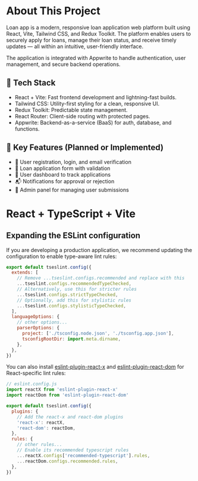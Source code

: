# About This Project
Loan app is a modern, responsive loan application web platform built using React, Vite, Tailwind CSS, and Redux Toolkit. The platform enables users to securely apply for loans, manage their loan status, and receive timely updates — all within an intuitive, user-friendly interface.

The application is integrated with Appwrite to handle authentication, user management, and secure backend operations. 
## 🔧 Tech Stack

- React + Vite: Fast frontend development and lightning-fast builds.
- Tailwind CSS: Utility-first styling for a clean, responsive UI.
- Redux Toolkit: Predictable state management.
- React Router: Client-side routing with protected pages.
- Appwrite: Backend-as-a-service (BaaS) for auth, database, and functions.

## 🎯 Key Features (Planned or Implemented)
- 🔐 User registration, login, and email verification
- 📄 Loan application form with validation
- 👤 User dashboard to track applications
- 📬 Notifications for approval or rejection
- 📂 Admin panel for managing user submissions 

# React + TypeScript + Vite
## Expanding the ESLint configuration

If you are developing a production application, we recommend updating the configuration to enable type-aware lint rules:

```js
export default tseslint.config({
  extends: [
    // Remove ...tseslint.configs.recommended and replace with this
    ...tseslint.configs.recommendedTypeChecked,
    // Alternatively, use this for stricter rules
    ...tseslint.configs.strictTypeChecked,
    // Optionally, add this for stylistic rules
    ...tseslint.configs.stylisticTypeChecked,
  ],
  languageOptions: {
    // other options...
    parserOptions: {
      project: ['./tsconfig.node.json', './tsconfig.app.json'],
      tsconfigRootDir: import.meta.dirname,
    },
  },
})
```

You can also install [eslint-plugin-react-x](https://github.com/Rel1cx/eslint-react/tree/main/packages/plugins/eslint-plugin-react-x) and [eslint-plugin-react-dom](https://github.com/Rel1cx/eslint-react/tree/main/packages/plugins/eslint-plugin-react-dom) for React-specific lint rules:

```js
// eslint.config.js
import reactX from 'eslint-plugin-react-x'
import reactDom from 'eslint-plugin-react-dom'

export default tseslint.config({
  plugins: {
    // Add the react-x and react-dom plugins
    'react-x': reactX,
    'react-dom': reactDom,
  },
  rules: {
    // other rules...
    // Enable its recommended typescript rules
    ...reactX.configs['recommended-typescript'].rules,
    ...reactDom.configs.recommended.rules,
  },
})
```
